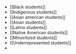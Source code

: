 - [[Black students]]
- [[Indigenous students]]
- [[Asian american students]]
- [[Asian students]]
- [[Latino students]]
- [[Native American students]]
- [[Minoritized students]]
- [[Underrepresented students]]
-